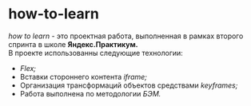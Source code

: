 # how-to-learn
*how to learn* - это проектная работа, выполненная в рамках второго спринта в школе **Яндекс.Практикум.**  
В проекте использованны следующие технологии:
* *Flex;*
* Вставки стороннего контента *iframe;*
* Организация трансформаций объектов средствами *keyframes;*
* Работа выполнена по методологии *БЭМ.*
